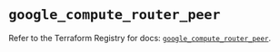 # `google_compute_router_peer`

Refer to the Terraform Registry for docs: [`google_compute_router_peer`](https://registry.terraform.io/providers/hashicorp/google/6.42.0/docs/resources/compute_router_peer).
